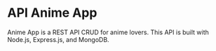 # API Anime App

Anime App is a REST API CRUD for anime lovers. This API is built with Node.js, Express.js, and MongoDB.
